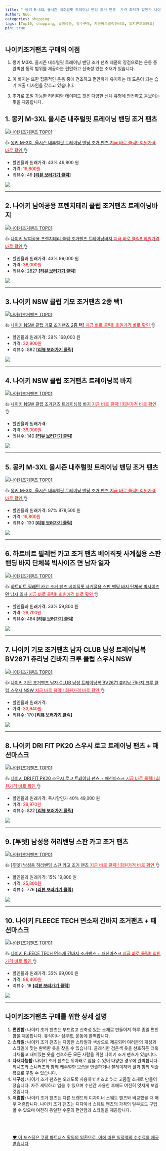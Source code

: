 ```yaml
---
title: " 몽키 M-3XL 올시즌 내추럴핏 트레이닝 밴딩 조거 팬츠  가격 최저가 할인가 나이키조거팬츠 최저가 추천 제품 비교"
author: NEO.
categories: shopping
tags: [Top10, shopping, 유행상품, 필수구매, 지금바로클릭하세요, 놓치면후회해요]
pin: true
---
```

## 나이키조거팬츠 구매의 이점
1. 몽키 M3XL 올시즌 내추럴핏 트레이닝 밴딩 조거 팬츠 제품의 장점으로는 운동 중 완벽한 동작 범위를 제공하는 편안하고 신축성 있는 소재가 있습니다.


2. 이 바지는 또한 집중적인 운동 중에 건조하고 편안하게 유지하는 데 도움이 되는 습기 배출 디자인을 갖추고 있습니다.


3. 추가로 조절 가능한 허리띠와 테이퍼드 핏은 다양한 신체 유형에 안전하고 돋보이는 핏을 제공합니다.

   

## 1.  몽키 M-3XL 올시즌 내추럴핏 트레이닝 밴딩 조거 팬츠 

[![나이키조거팬츠 TOP01](https://thumbnail7.coupangcdn.com/thumbnails/remote/490x490ex/image/vendor_inventory/2cb8/df03851db67847079cf56852e67a0d34981559d70b0a330f22cd85b2b8ac.JPG)](https://link.coupang.com/re/AFFSDP?lptag=AF3617701&subid=GithubCoopas&pageKey=7494768699&traceid=V0-153&itemId=19606003020&vendorItemId=86763183874)


👍 [ 몽키 M-3XL 올시즌 내추럴핏 트레이닝 밴딩 조거 팬츠  <font color=red> 지금 바로 클릭!! 회원가격 바로 확인 </font> ](https://link.coupang.com/re/AFFSDP?lptag=AF3617701&subid=GithubCoopas&pageKey=7494768699&traceid=V0-153&itemId=19606003020&vendorItemId=86763183874) 👌 


- 할인율과 원래가격: 43%  49,800   원
- 가격: <span style='color:red'>19,800원</span>
- 리뷰수: 49  [**[리뷰 보러가기 클릭]**](https://link.coupang.com/re/AFFSDP?lptag=AF3617701&subid=GithubCoopas&pageKey=7494768699&traceid=V0-153&itemId=19606003020&vendorItemId=86763183874)

[![](/discount_price.png)](https://link.coupang.com/re/AFFSDP?lptag=AF3617701&subid=GithubCoopas&pageKey=7494768699&traceid=V0-153&itemId=19606003020&vendorItemId=86763183874)

---


   

## 2.  나이키 남여공용 프렌치테리 클럽 조거팬츠 트레이닝바지 

[![나이키조거팬츠 TOP01](https://thumbnail8.coupangcdn.com/thumbnails/remote/490x490ex/image/vendor_inventory/a98a/bcae13a8d413be0efb9072a5d26789a2b0639b649b0e732edaa380711cf2.jpg)](https://link.coupang.com/re/AFFSDP?lptag=AF3617701&subid=GithubCoopas&pageKey=7322332950&traceid=V0-153&itemId=18783040521&vendorItemId=86535308555)


👍 [ 나이키 남여공용 프렌치테리 클럽 조거팬츠 트레이닝바지  <font color=red> 지금 바로 클릭!! 회원가격 바로 확인 </font> ](https://link.coupang.com/re/AFFSDP?lptag=AF3617701&subid=GithubCoopas&pageKey=7322332950&traceid=V0-153&itemId=18783040521&vendorItemId=86535308555) 👌 


- 할인율과 원래가격: 43%  99,000   원
- 가격: <span style='color:red'>38,000원</span>
- 리뷰수: 2827  [**[리뷰 보러가기 클릭]**](https://link.coupang.com/re/AFFSDP?lptag=AF3617701&subid=GithubCoopas&pageKey=7322332950&traceid=V0-153&itemId=18783040521&vendorItemId=86535308555)

[![](/discount_price.png)](https://link.coupang.com/re/AFFSDP?lptag=AF3617701&subid=GithubCoopas&pageKey=7322332950&traceid=V0-153&itemId=18783040521&vendorItemId=86535308555)

---


   

## 3.  나이키 NSW 클럽 기모 조거팬츠 2종 택1 

[![나이키조거팬츠 TOP01](https://thumbnail6.coupangcdn.com/thumbnails/remote/490x490ex/image/vendor_inventory/3c30/f078e823b65004d487a769a435ab86c00631d680273157519220e1044a51.jpg)](https://link.coupang.com/re/AFFSDP?lptag=AF3617701&subid=GithubCoopas&pageKey=7775160177&traceid=V0-153&itemId=21001339337&vendorItemId=88065272917)


👍 [ 나이키 NSW 클럽 기모 조거팬츠 2종 택1  <font color=red> 지금 바로 클릭!! 회원가격 바로 확인 </font> ](https://link.coupang.com/re/AFFSDP?lptag=AF3617701&subid=GithubCoopas&pageKey=7775160177&traceid=V0-153&itemId=21001339337&vendorItemId=88065272917) 👌 


- 할인율과 원래가격: 29%  168,000   원
- 가격: <span style='color:red'>32,900원</span>
- 리뷰수: 882  [**[리뷰 보러가기 클릭]**](https://link.coupang.com/re/AFFSDP?lptag=AF3617701&subid=GithubCoopas&pageKey=7775160177&traceid=V0-153&itemId=21001339337&vendorItemId=88065272917)

[![](/discount_price.png)](https://link.coupang.com/re/AFFSDP?lptag=AF3617701&subid=GithubCoopas&pageKey=7775160177&traceid=V0-153&itemId=21001339337&vendorItemId=88065272917)

---


   

## 4.  나이키 NSW 클럽 조거팬츠 트레이닝복 바지 

[![나이키조거팬츠 TOP01](https://thumbnail8.coupangcdn.com/thumbnails/remote/490x490ex/image/vendor_inventory/0827/526471ef04cb5aa10c8da449b0b76d2cc5316426f46efc5ec5a4cb7d810e.jpg)](https://link.coupang.com/re/AFFSDP?lptag=AF3617701&subid=GithubCoopas&pageKey=6434819062&traceid=V0-153&itemId=13903147367&vendorItemId=81766676072)


👍 [ 나이키 NSW 클럽 조거팬츠 트레이닝복 바지  <font color=red> 지금 바로 클릭!! 회원가격 바로 확인 </font> ](https://link.coupang.com/re/AFFSDP?lptag=AF3617701&subid=GithubCoopas&pageKey=6434819062&traceid=V0-153&itemId=13903147367&vendorItemId=81766676072) 👌 


- 할인율과 원래가격: 
- 가격: <span style='color:red'>39,000원</span>
- 리뷰수: 140  [**[리뷰 보러가기 클릭]**](https://link.coupang.com/re/AFFSDP?lptag=AF3617701&subid=GithubCoopas&pageKey=6434819062&traceid=V0-153&itemId=13903147367&vendorItemId=81766676072)

[![](/discount_price.png)](https://link.coupang.com/re/AFFSDP?lptag=AF3617701&subid=GithubCoopas&pageKey=6434819062&traceid=V0-153&itemId=13903147367&vendorItemId=81766676072)

---


   

## 5.  몽키 M-3XL 올시즌 내추럴핏 트레이닝 밴딩 조거 팬츠 

[![나이키조거팬츠 TOP01](https://thumbnail8.coupangcdn.com/thumbnails/remote/490x490ex/image/vendor_inventory/4cfe/688ffbe314e60ab27adaa8a936d8a7f06b12d3361a566aa2a9c285bc1099.JPG)](https://link.coupang.com/re/AFFSDP?lptag=AF3617701&subid=GithubCoopas&pageKey=7494768699&traceid=V0-153&itemId=19606003016&vendorItemId=86763183555)


👍 [ 몽키 M-3XL 올시즌 내추럴핏 트레이닝 밴딩 조거 팬츠  <font color=red> 지금 바로 클릭!! 회원가격 바로 확인 </font> ](https://link.coupang.com/re/AFFSDP?lptag=AF3617701&subid=GithubCoopas&pageKey=7494768699&traceid=V0-153&itemId=19606003016&vendorItemId=86763183555) 👌 


- 할인율과 원래가격: 97%  878,500   원
- 가격: <span style='color:red'>19,800원</span>
- 리뷰수: 130  [**[리뷰 보러가기 클릭]**](https://link.coupang.com/re/AFFSDP?lptag=AF3617701&subid=GithubCoopas&pageKey=7494768699&traceid=V0-153&itemId=19606003016&vendorItemId=86763183555)

[![](/discount_price.png)](https://link.coupang.com/re/AFFSDP?lptag=AF3617701&subid=GithubCoopas&pageKey=7494768699&traceid=V0-153&itemId=19606003016&vendorItemId=86763183555)

---


   

## 6.  하트비트 필레턴 카고 조거 팬츠 베이직핏 사계절용 스판 밴딩 바지 단체복 빅사이즈 면 남자 일자 

[![나이키조거팬츠 TOP01](https://thumbnail6.coupangcdn.com/thumbnails/remote/490x490ex/image/vendor_inventory/0e63/1169dcafd25f7cf5b51497cd5bb10a162c0610dbd2664d3f20e73bc81c5a.jpg)](https://link.coupang.com/re/AFFSDP?lptag=AF3617701&subid=GithubCoopas&pageKey=7012066939&traceid=V0-153&itemId=17235885287&vendorItemId=84602985508)


👍 [ 하트비트 필레턴 카고 조거 팬츠 베이직핏 사계절용 스판 밴딩 바지 단체복 빅사이즈 면 남자 일자  <font color=red> 지금 바로 클릭!! 회원가격 바로 확인 </font> ](https://link.coupang.com/re/AFFSDP?lptag=AF3617701&subid=GithubCoopas&pageKey=7012066939&traceid=V0-153&itemId=17235885287&vendorItemId=84602985508) 👌 


- 할인율과 원래가격: 33%  59,800   원
- 가격: <span style='color:red'>29,700원</span>
- 리뷰수: 484  [**[리뷰 보러가기 클릭]**](https://link.coupang.com/re/AFFSDP?lptag=AF3617701&subid=GithubCoopas&pageKey=7012066939&traceid=V0-153&itemId=17235885287&vendorItemId=84602985508)

[![](/discount_price.png)](https://link.coupang.com/re/AFFSDP?lptag=AF3617701&subid=GithubCoopas&pageKey=7012066939&traceid=V0-153&itemId=17235885287&vendorItemId=84602985508)

---


   

## 7.  나이키 기모 조거팬츠 남자 CLUB 남성 트레이닝복 BV2671 츄리닝 긴바지 크루 클럽 스우시 NSW 

[![나이키조거팬츠 TOP01](https://thumbnail10.coupangcdn.com/thumbnails/remote/490x490ex/image/vendor_inventory/8dac/0c53d0e79c89fdc89008346e1c01d246b8d196906869652c27f5eec2ca59.jpg)](https://link.coupang.com/re/AFFSDP?lptag=AF3617701&subid=GithubCoopas&pageKey=7585007419&traceid=V0-153&itemId=20030555459&vendorItemId=87932201144)


👍 [ 나이키 기모 조거팬츠 남자 CLUB 남성 트레이닝복 BV2671 츄리닝 긴바지 크루 클럽 스우시 NSW  <font color=red> 지금 바로 클릭!! 회원가격 바로 확인 </font> ](https://link.coupang.com/re/AFFSDP?lptag=AF3617701&subid=GithubCoopas&pageKey=7585007419&traceid=V0-153&itemId=20030555459&vendorItemId=87932201144) 👌 


- 할인율과 원래가격: 
- 가격: <span style='color:red'>33,940원</span>
- 리뷰수: 170  [**[리뷰 보러가기 클릭]**](https://link.coupang.com/re/AFFSDP?lptag=AF3617701&subid=GithubCoopas&pageKey=7585007419&traceid=V0-153&itemId=20030555459&vendorItemId=87932201144)

[![](/discount_price.png)](https://link.coupang.com/re/AFFSDP?lptag=AF3617701&subid=GithubCoopas&pageKey=7585007419&traceid=V0-153&itemId=20030555459&vendorItemId=87932201144)

---


   

## 8.  나이키 DRI FIT PK20 스우시 로고 트레이닝 팬츠 + 패션마스크 

[![나이키조거팬츠 TOP01](https://thumbnail6.coupangcdn.com/thumbnails/remote/490x490ex/image/vendor_inventory/ee44/8e07c2b30bac0617f25f32a9b5b4f7a22dc898553b791a7b11ef934d3ae3.jpg)](https://link.coupang.com/re/AFFSDP?lptag=AF3617701&subid=GithubCoopas&pageKey=5938399041&traceid=V0-153&itemId=10575875425&vendorItemId=77857298931)


👍 [ 나이키 DRI FIT PK20 스우시 로고 트레이닝 팬츠 + 패션마스크  <font color=red> 지금 바로 클릭!! 회원가격 바로 확인 </font> ](https://link.coupang.com/re/AFFSDP?lptag=AF3617701&subid=GithubCoopas&pageKey=5938399041&traceid=V0-153&itemId=10575875425&vendorItemId=77857298931) 👌 


- 할인율과 원래가격: 즉시할인가 40%  49,000   원
- 가격: <span style='color:red'>29,970원</span>
- 리뷰수: 822  [**[리뷰 보러가기 클릭]**](https://link.coupang.com/re/AFFSDP?lptag=AF3617701&subid=GithubCoopas&pageKey=5938399041&traceid=V0-153&itemId=10575875425&vendorItemId=77857298931)

[![](/discount_price.png)](https://link.coupang.com/re/AFFSDP?lptag=AF3617701&subid=GithubCoopas&pageKey=5938399041&traceid=V0-153&itemId=10575875425&vendorItemId=77857298931)

---


   

## 9.  [투뎃] 남성용 허리밴딩 스판 카고 조거 팬츠 

[![나이키조거팬츠 TOP01](https://thumbnail8.coupangcdn.com/thumbnails/remote/490x490ex/image/vendor_inventory/b664/2203e090d6d461186fed1cd049e4eb2854c37233b2e8fffcc46be645c389.jpg)](https://link.coupang.com/re/AFFSDP?lptag=AF3617701&subid=GithubCoopas&pageKey=7610319867&traceid=V0-153&itemId=20153982929&vendorItemId=87239213851)


👍 [ [투뎃] 남성용 허리밴딩 스판 카고 조거 팬츠  <font color=red> 지금 바로 클릭!! 회원가격 바로 확인 </font> ](https://link.coupang.com/re/AFFSDP?lptag=AF3617701&subid=GithubCoopas&pageKey=7610319867&traceid=V0-153&itemId=20153982929&vendorItemId=87239213851) 👌 


- 할인율과 원래가격: 15%  19,800   원
- 가격: <span style='color:red'>25,800원</span>
- 리뷰수: 776  [**[리뷰 보러가기 클릭]**](https://link.coupang.com/re/AFFSDP?lptag=AF3617701&subid=GithubCoopas&pageKey=7610319867&traceid=V0-153&itemId=20153982929&vendorItemId=87239213851)

[![](/discount_price.png)](https://link.coupang.com/re/AFFSDP?lptag=AF3617701&subid=GithubCoopas&pageKey=7610319867&traceid=V0-153&itemId=20153982929&vendorItemId=87239213851)

---


   

## 10.  나이키 FLEECE TECH 면소재 긴바지 조거팬츠 + 패션마스크 

[![나이키조거팬츠 TOP01](https://thumbnail9.coupangcdn.com/thumbnails/remote/490x490ex/image/vendor_inventory/d476/b3ba720a920f2f96424ca3bfdda4e30d71b9ce3950518fcd95d38c9d9e2b.jpg)](https://link.coupang.com/re/AFFSDP?lptag=AF3617701&subid=GithubCoopas&pageKey=6064092391&traceid=V0-153&itemId=11164583657&vendorItemId=78442700420)


👍 [ 나이키 FLEECE TECH 면소재 긴바지 조거팬츠 + 패션마스크  <font color=red> 지금 바로 클릭!! 회원가격 바로 확인 </font> ](https://link.coupang.com/re/AFFSDP?lptag=AF3617701&subid=GithubCoopas&pageKey=6064092391&traceid=V0-153&itemId=11164583657&vendorItemId=78442700420) 👌 


- 할인율과 원래가격: 35%  99,000   원
- 가격: <span style='color:red'>86,400원</span>
- 리뷰수: 18  [**[리뷰 보러가기 클릭]**](https://link.coupang.com/re/AFFSDP?lptag=AF3617701&subid=GithubCoopas&pageKey=6064092391&traceid=V0-153&itemId=11164583657&vendorItemId=78442700420)

[![](/discount_price.png)](https://link.coupang.com/re/AFFSDP?lptag=AF3617701&subid=GithubCoopas&pageKey=6064092391&traceid=V0-153&itemId=11164583657&vendorItemId=78442700420)

---
## 나이키조거팬츠 구매를 위한 상세 설명
1. **편안함:** 나이키 조거 팬츠는 부드럽고 신축성 있는 소재로 만들어져 하루 종일 편안함을 제공합니다. 휴식이나 심부름, 운동에 완벽합니다.
2. **스타일:** 나이키 조거 팬츠는 다양한 스타일과 색상으로 제공되어 여러분의 개성과 스타일에 맞는 완벽한 옷을 찾을 수 있습니다. 클래식한 검은색 옷을 선호하든 더욱 다채롭고 재미있는 옷을 선호하든 모든 사람을 위한 나이키 조거 팬츠가 있습니다.
3. **다재다능함:** 나이키 조거 팬츠는 위아래로 입을 수 있어 다양한 경우에 완벽합니다. 티셔츠와 스니커즈와 함께 캐주얼한 모습을 연출하거나 블레이저와 힐과 함께 외출복으로 꾸밀 수 있습니다.
4. **내구성:** 나이키 조거 팬츠는 오래도록 사용하できるように 고품질 소재로 만들어졌습니다. 자주 세탁하고 입을 수 있으며 수년간 사용한 후에도 여전히 멋지게 보일 것입니다.
5. **저렴함:** 나이키 조거 팬츠는 다른 브랜드의 디자이너 스웨트 팬츠와 비교했을 때 매우 저렴합니다. 나이키 조거 팬츠는 디자이너 스웨트 팬츠의 가격의 일부로도 구입할 수 있으며 여전히 동일한 수준의 편안함과 스타일을 제공합니다.<br><br><br><br><br> [ ❤  이 포스팅은 쿠팡 파트너스 활동의 일환으로, 이에 따른 일정액의 수수료를 제공받습니다](https://link.coupang.com/a/bcEFyh)